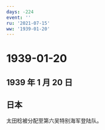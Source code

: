 ```yaml
---
days: -224
event: ''
ru: '2021-07-15'
ww: '1939-01-20'
---
```


# 1939-01-20

## 1939 年 1 月 20 日

## 日本

太田稔被分配至第六吴特别海军登陆队。